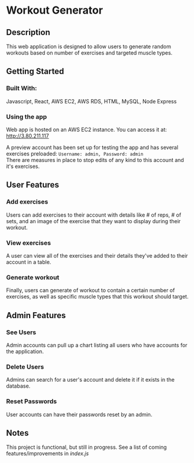 # Workout Generator

## Description
This web application is designed to allow users to generate random workouts based on number of exercises and targeted muscle types.

## Getting Started

### Built With:
Javascript, React, AWS EC2, AWS RDS, HTML, MySQL, Node Express

### Using the app
Web app is hosted on an AWS EC2 instance. You can access it at: http://3.80.211.117 
  
A preview account has been set up for testing the app and has several exercises preloaded: `Username: admin, Password: admin`  
There are measures in place to stop edits of any kind to this account and it's exercises.

## User Features
### Add exercises
Users can add exercises to their account with details like # of reps, # of sets, and an image of the exercise that they want to display during their workout.
### View exercises
A user can view all of the exercises and their details they've added to their account in a table.
### Generate workout
Finally, users can generate of workout to contain a certain 
number of exercises, as well as specific muscle types that this workout should target.

## Admin Features
### See Users
Admin accounts can pull up a chart listing all users who have accounts for the application.
### Delete Users
Admins can search for a user's account and delete it if it exists in the database.
### Reset Passwords
User accounts can have their passwords reset by an admin.

## Notes
This project is functional, but still in progress. See a list of coming features/improvements in *index.js*

